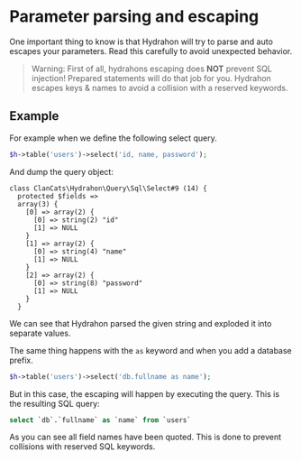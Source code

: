 # Parameter parsing and escaping

One important thing to know is that Hydrahon will try to parse and auto escapes your parameters. Read this carefully to avoid unexpected behavior.

> Warning: First of all, hydrahons escaping does **NOT** prevent SQL injection! Prepared statements will do that job for you. Hydrahon escapes keys & names to avoid a collision with a reserved keywords.

## Example

For example when we define the following select query.

```php 
$h->table('users')->select('id, name, password');
```

And dump the query object:

```
class ClanCats\Hydrahon\Query\Sql\Select#9 (14) {
  protected $fields =>
  array(3) {
    [0] => array(2) {
      [0] => string(2) "id" 
      [1] => NULL
    }
    [1] => array(2) {
      [0] => string(4) "name" 
      [1] => NULL
    }
    [2] => array(2) {
      [0] => string(8) "password" 
      [1] => NULL
    }
  }
```

We can see that Hydrahon parsed the given string and exploded it into separate values.

The same thing happens with the `as` keyword and when you add a database prefix.

```php
$h->table('users')->select('db.fullname as name');
```

But in this case, the escaping will happen by executing the query. This is the resulting SQL query:

```sql
select `db`.`fullname` as `name` from `users`
```

As you can see all field names have been quoted. This is done to prevent collisions with reserved SQL keywords.


